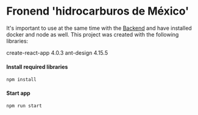 # Fronend 'hidrocarburos de México'

It's important to use at the same time with the [Backend](https://github.com/miguelalf/journalism-oil-backend) and have installed docker and node as well. This project was created with the following libraries:

create-react-app    4.0.3
ant-design          4.15.5

 
#### Install required libraries
```
npm install
```

####  Start app
```
npm run start
```